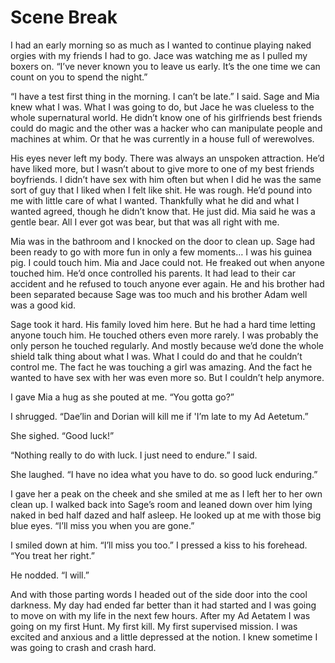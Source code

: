 #  Scene Break

I had an early morning so as much as I wanted to continue playing naked orgies
with my friends I had to go. Jace was watching me as I pulled my boxers on.
“I’ve never known you to leave us early. It’s the one time we can count on you
to spend the night.”

“I have a test first thing in the morning. I can’t be late.” I said. Sage and
Mia knew what I was. What I was going to do, but Jace he was clueless to the
whole supernatural world. He didn’t know one of his girlfriends best friends
could do magic and the other was a hacker who can manipulate people and machines
at whim. Or that he was currently in a house full of werewolves.

His eyes never left my body. There was always an unspoken attraction. He’d have
liked more, but I wasn’t about to give more to one of my best friends
boyfriends. I didn’t have sex with him often but when I did he was the same sort
of guy that I liked when I felt like shit. He was rough. He’d pound into me with
little care of what I wanted. Thankfully what he did and what I wanted agreed,
though he didn’t know that. He just did. Mia said he was a gentle bear. All I
ever got was bear, but that was all right with me.

Mia was in the bathroom and I knocked on the door to clean up. Sage had been
ready to go with more fun in only a few moments… I was his guinea pig. I could
touch him. Mia and Jace could not. He freaked out when anyone touched him. He’d
once controlled his parents. It had lead to their car accident and he refused to
touch anyone ever again. He and his brother had been separated because Sage was
too much and his brother Adam well was a good kid.

Sage took it hard. His family loved him here. But he had a hard time letting
anyone touch him. He touched others even more rarely. I was probably the only
person he touched regularly. And mostly because we’d done the whole shield talk
thing about what I was. What I could do and that he couldn’t control me. The
fact he was touching a girl was amazing. And the fact he wanted to have sex with
her was even more so. But I couldn’t help anymore.

I gave Mia a hug as she pouted at me. “You gotta go?”

I shrugged. “Dae’lin and Dorian will kill me if 'I’m late to my Ad Aetetum.”

She sighed. “Good luck!”

“Nothing really to do with luck. I just need to endure.” I said.

She laughed. “I have no idea what you have to do. so good luck enduring.”

I gave her a peak on the cheek and she smiled at me as I left her to her own
clean up. I walked back into Sage’s room and leaned down over him lying naked in
bed half dazed and half asleep. He looked up at me with those big blue eyes.
“I’ll miss you when you are gone.”

I smiled down at him. “I’ll miss you too.” I pressed a kiss to his forehead.
“You treat her right.”

He nodded. “I will.”

And with those parting words I headed out of the side door into the cool
darkness. My day had ended far better than it had started and I was going to
move on with my life in the next few hours. After my Ad Aetatem I was going on
my first Hunt. My first kill. My first supervised mission. I was excited and
anxious and a little depressed at the notion. I knew sometime I was going to
crash and crash hard.


<!--stackedit_data:
eyJoaXN0b3J5IjpbMzIxNzc0MTU2XX0=
-->